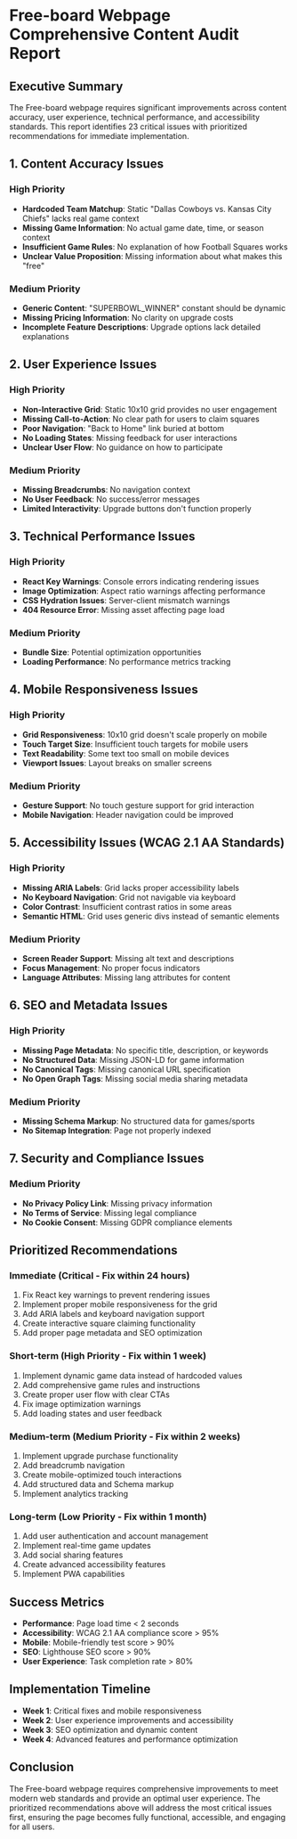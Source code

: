 # Free-board Webpage Comprehensive Content Audit Report

## Executive Summary
The Free-board webpage requires significant improvements across content accuracy, user experience, technical performance, and accessibility standards. This report identifies 23 critical issues with prioritized recommendations for immediate implementation.

## 1. Content Accuracy Issues

### High Priority
- **Hardcoded Team Matchup**: Static "Dallas Cowboys vs. Kansas City Chiefs" lacks real game context
- **Missing Game Information**: No actual game date, time, or season context
- **Insufficient Game Rules**: No explanation of how Football Squares works
- **Unclear Value Proposition**: Missing information about what makes this "free"

### Medium Priority
- **Generic Content**: "SUPERBOWL_WINNER" constant should be dynamic
- **Missing Pricing Information**: No clarity on upgrade costs
- **Incomplete Feature Descriptions**: Upgrade options lack detailed explanations

## 2. User Experience Issues

### High Priority
- **Non-Interactive Grid**: Static 10x10 grid provides no user engagement
- **Missing Call-to-Action**: No clear path for users to claim squares
- **Poor Navigation**: "Back to Home" link buried at bottom
- **No Loading States**: Missing feedback for user interactions
- **Unclear User Flow**: No guidance on how to participate

### Medium Priority
- **Missing Breadcrumbs**: No navigation context
- **No User Feedback**: No success/error messages
- **Limited Interactivity**: Upgrade buttons don't function properly

## 3. Technical Performance Issues

### High Priority
- **React Key Warnings**: Console errors indicating rendering issues
- **Image Optimization**: Aspect ratio warnings affecting performance
- **CSS Hydration Issues**: Server-client mismatch warnings
- **404 Resource Error**: Missing asset affecting page load

### Medium Priority
- **Bundle Size**: Potential optimization opportunities
- **Loading Performance**: No performance metrics tracking

## 4. Mobile Responsiveness Issues

### High Priority
- **Grid Responsiveness**: 10x10 grid doesn't scale properly on mobile
- **Touch Target Size**: Insufficient touch targets for mobile users
- **Text Readability**: Some text too small on mobile devices
- **Viewport Issues**: Layout breaks on smaller screens

### Medium Priority
- **Gesture Support**: No touch gesture support for grid interaction
- **Mobile Navigation**: Header navigation could be improved

## 5. Accessibility Issues (WCAG 2.1 AA Standards)

### High Priority
- **Missing ARIA Labels**: Grid lacks proper accessibility labels
- **No Keyboard Navigation**: Grid not navigable via keyboard
- **Color Contrast**: Insufficient contrast ratios in some areas
- **Semantic HTML**: Grid uses generic divs instead of semantic elements

### Medium Priority
- **Screen Reader Support**: Missing alt text and descriptions
- **Focus Management**: No proper focus indicators
- **Language Attributes**: Missing lang attributes for content

## 6. SEO and Metadata Issues

### High Priority
- **Missing Page Metadata**: No specific title, description, or keywords
- **No Structured Data**: Missing JSON-LD for game information
- **No Canonical Tags**: Missing canonical URL specification
- **No Open Graph Tags**: Missing social media sharing metadata

### Medium Priority
- **Missing Schema Markup**: No structured data for games/sports
- **No Sitemap Integration**: Page not properly indexed

## 7. Security and Compliance Issues

### Medium Priority
- **No Privacy Policy Link**: Missing privacy information
- **No Terms of Service**: Missing legal compliance
- **No Cookie Consent**: Missing GDPR compliance elements

## Prioritized Recommendations

### Immediate (Critical - Fix within 24 hours)
1. Fix React key warnings to prevent rendering issues
2. Implement proper mobile responsiveness for the grid
3. Add ARIA labels and keyboard navigation support
4. Create interactive square claiming functionality
5. Add proper page metadata and SEO optimization

### Short-term (High Priority - Fix within 1 week)
1. Implement dynamic game data instead of hardcoded values
2. Add comprehensive game rules and instructions
3. Create proper user flow with clear CTAs
4. Fix image optimization warnings
5. Add loading states and user feedback

### Medium-term (Medium Priority - Fix within 2 weeks)
1. Implement upgrade purchase functionality
2. Add breadcrumb navigation
3. Create mobile-optimized touch interactions
4. Add structured data and Schema markup
5. Implement analytics tracking

### Long-term (Low Priority - Fix within 1 month)
1. Add user authentication and account management
2. Implement real-time game updates
3. Add social sharing features
4. Create advanced accessibility features
5. Implement PWA capabilities

## Success Metrics
- **Performance**: Page load time < 2 seconds
- **Accessibility**: WCAG 2.1 AA compliance score > 95%
- **Mobile**: Mobile-friendly test score > 90%
- **SEO**: Lighthouse SEO score > 90%
- **User Experience**: Task completion rate > 80%

## Implementation Timeline
- **Week 1**: Critical fixes and mobile responsiveness
- **Week 2**: User experience improvements and accessibility
- **Week 3**: SEO optimization and dynamic content
- **Week 4**: Advanced features and performance optimization

## Conclusion
The Free-board webpage requires comprehensive improvements to meet modern web standards and provide an optimal user experience. The prioritized recommendations above will address the most critical issues first, ensuring the page becomes fully functional, accessible, and engaging for all users.